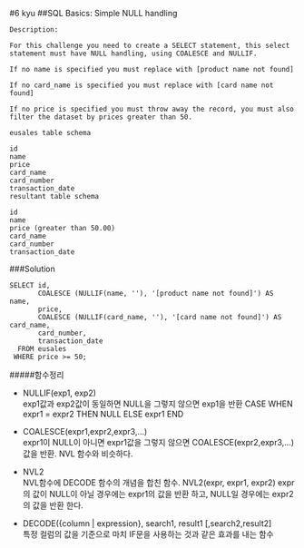 #6 kyu
##SQL Basics: Simple NULL handling

```
Description:

For this challenge you need to create a SELECT statement, this select statement must have NULL handling, using COALESCE and NULLIF.

If no name is specified you must replace with [product name not found]

If no card_name is specified you must replace with [card name not found]

If no price is specified you must throw away the record, you must also filter the dataset by prices greater than 50.

eusales table schema

id
name
price
card_name
card_number
transaction_date
resultant table schema

id
name
price (greater than 50.00)
card_name
card_number
transaction_date

```

###Solution
```{.sql}
SELECT id,
       COALESCE (NULLIF(name, ''), '[product name not found]') AS name,
       price,
       COALESCE (NULLIF(card_name, ''), '[card name not found]') AS card_name,
       card_number,
       transaction_date
  FROM eusales
 WHERE price >= 50;

```

#####함수정리

- NULLIF(exp1, exp2) <br>
  exp1값과 exp2값이 동일하면 NULL을 그렇지 않으면 exp1을 반환
  CASE WHEN expr1 = expr2 THEN NULL ELSE expr1 END 
   
- COALESCE(expr1,expr2,expr3,…) <br>
  expr1이 NULL이 아니면 expr1값을 그렇지 않으면 COALESCE(expr2,expr3,…)값을 반환.
  NVL 함수와 비슷하다.

- NVL2 <br>
  NVL함수에 DECODE 함수의 개념을 합친 함수.
  NVL2(expr, expr1, expr2)
  expr의 값이 NULL이 아닐 경우에는 expr1의 값을 반환 하고, NULL일 경우에는 expr2의 값을 반환 한다.

- DECODE({column | expression}, search1, result1 [,search2,result2] <br>
  특정 컬럼의 값을 기준으로 마치 IF문을 사용하는 것과 같은 효과를 내는 함수


